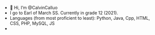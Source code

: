 - 👋 Hi, I’m @CalvinCalluo
- I go to Earl of March SS. Currently in grade 12 (2021).
- Languages (from most proficient to least): Python, Java, Cpp, HTML, CSS, PHP, MySQL, JS 
- 
